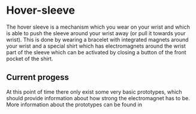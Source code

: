 # Hover-sleeve
The hover sleeve is a mechanism which you wear on your wrist and which is able to push the sleeve around your wrist away (or pull it towards your wrist). This is done by wearing a bracelet with integrated magnets around your wrist and a special shirt which has electromagnets around the wrist part of the sleeve which can be activated by closing a button of the front pocket of the shirt.
## Current progess
At this point of time there only exist some very basic prototypes, which should provide information about how strong the electromagnet has to be. More information about the prototypes can be found in 

